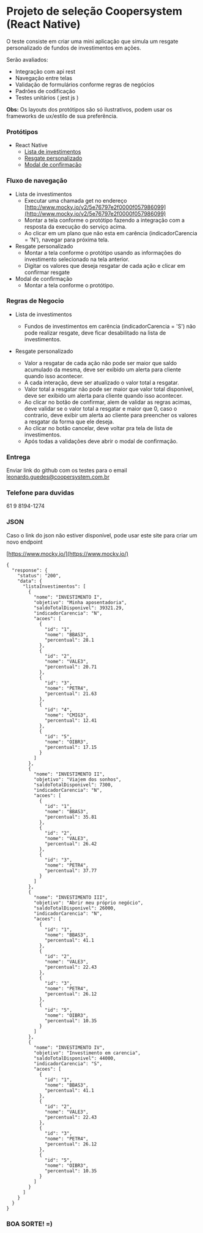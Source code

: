 


# Projeto de seleção Coopersystem (React Native)
  
O teste consiste em criar uma mini aplicação que simula um resgate personalizado de fundos de investimentos em ações.  
  
Serão avaliados:  
* Integração com api rest
* Navegação entre telas  
* Validação de formulários conforme regras de negócios  
* Padrões de codificação  
* Testes unitários ( jest js )  
	
 
**Obs:** Os layouts dos protótipos são só ilustrativos, podem usar os frameworks de ux/estilo de sua preferência.
  
### Protótipos  
* React Native  
	* [Lista de investimentos](https://github.com/leonardo-coopersystem/avaliacao-coopersystem/blob/master/prototipos-react-native/1%20-%20Lista%20de%20investimentos.png?raw=true)  
	* [Resgate personalizado](https://github.com/leonardo-coopersystem/avaliacao-coopersystem/blob/master/prototipos-react-native/2%20-%20Simula%C3%A7%C3%A3o%20do%20resgate.png?raw=true)  
	* [Modal de confirmação](https://github.com/leonardo-coopersystem/avaliacao-coopersystem/blob/master/prototipos-react-native/3%20-%20Confirma%C3%A7%C3%A3o.png?raw=true)
  
  
### Fluxo de navegação  
* Lista de investimentos  
	* Executar uma chamada get no endereço [http://www.mocky.io/v2/5e76797e2f0000f057986099](http://www.mocky.io/v2/5e76797e2f0000f057986099)
	* Montar a  tela conforme o protótipo fazendo a integração com a resposta da execução do serviço acima.
	* Ao clicar em um plano que  não esta em carência (indicadorCarencia = 'N'), navegar para próxima tela. 
*  Resgate personalizado  
	 * Montar a  tela conforme o protótipo usando as informações do investimento selecionado na tela anterior.
	 * Digitar os valores que deseja resgatar de cada ação e clicar em confirmar resgate
* Modal de confirmação
	* Montar a  tela conforme o protótipo.

### Regras de Negocio  
* Lista de investimentos  
	* Fundos de investimentos em carência (indicadorCarencia = 'S') não pode realizar resgate, deve ficar desabilitado na lista de investimentos.  
  
* Resgate personalizado  
	* Valor a resgatar de cada ação não pode ser maior que saldo acumulado da mesma, deve ser exibido um alerta para cliente quando isso acontecer.  
	* A cada interação, deve ser atualizado o valor total a resgatar.  
	* Valor total a resgatar não pode ser maior que valor total disponível, deve ser exibido um alerta para cliente quando isso acontecer.  
	* Ao clicar no botão de confirmar, alem de validar as regras acimas, deve validar se o valor total a resgatar e maior que 0, caso o contrario, deve exibir um alerta ao cliente para preencher os valores a resgatar da forma que ele deseja.  
	* Ao clicar no botão cancelar, deve voltar pra tela de lista de investimentos.  
	* Após todas a validações deve abrir o modal de confirmação.

### Entrega
Enviar link do github com os testes para o email
leonardo.guedes@coopersystem.com.br

### Telefone para duvidas
61 9 8194-1274

### JSON

Caso o link do json não estiver disponível, pode usar este site para criar um novo endpoint

[https://www.mocky.io/](https://www.mocky.io/)

    {
	  "response": {
	    "status": "200",
	    "data": {
	      "listaInvestimentos": [
	        {
	          "nome": "INVESTIMENTO I",
	          "objetivo": "Minha aposentadoria",
	          "saldoTotalDisponivel": 39321.29,
	          "indicadorCarencia": "N",
	          "acoes": [
	            {
	              "id": "1",
	              "nome": "BBAS3",
	              "percentual": 28.1
	            },
	            {
	              "id": "2",
	              "nome": "VALE3",
	              "percentual": 20.71
	            },
	            {
	              "id": "3",
	              "nome": "PETR4",
	              "percentual": 21.63
	            },
	            {
	              "id": "4",
	              "nome": "CMIG3",
	              "percentual": 12.41
	            },
	            {
	              "id": "5",
	              "nome": "OIBR3",
	              "percentual": 17.15
	            }
	          ]
	        },
	        {
	          "nome": "INVESTIMENTO II",
	          "objetivo": "Viajem dos sonhos",
	          "saldoTotalDisponivel": 7300,
	          "indicadorCarencia": "N",
	          "acoes": [
	            {
	              "id": "1",
	              "nome": "BBAS3",
	              "percentual": 35.81
	            },
	            {
	              "id": "2",
	              "nome": "VALE3",
	              "percentual": 26.42
	            },
	            {
	              "id": "3",
	              "nome": "PETR4",
	              "percentual": 37.77
	            }
	          ]
	        },
	        {
	          "nome": "INVESTIMENTO III",
	          "objetivo": "Abrir meu próprio negócio",
	          "saldoTotalDisponivel": 26000,
	          "indicadorCarencia": "N",
	          "acoes": [
	            {
	              "id": "1",
	              "nome": "BBAS3",
	              "percentual": 41.1
	            },
	            {
	              "id": "2",
	              "nome": "VALE3",
	              "percentual": 22.43
	            },
	            {
	              "id": "3",
	              "nome": "PETR4",
	              "percentual": 26.12
	            },
	            {
	              "id": "5",
	              "nome": "OIBR3",
	              "percentual": 10.35
	            }
	          ]
	        },
	        {
	          "nome": "INVESTIMENTO IV",
	          "objetivo": "Investimento em carencia",
	          "saldoTotalDisponivel": 44000,
	          "indicadorCarencia": "S",
	          "acoes": [
	            {
	              "id": "1",
	              "nome": "BBAS3",
	              "percentual": 41.1
	            },
	            {
	              "id": "2",
	              "nome": "VALE3",
	              "percentual": 22.43
	            },
	            {
	              "id": "3",
	              "nome": "PETR4",
	              "percentual": 26.12
	            },
	            {
	              "id": "5",
	              "nome": "OIBR3",
	              "percentual": 10.35
	            }
	          ]
	        }
	      ]
	    }
	  }
	}

### BOA SORTE! =)
